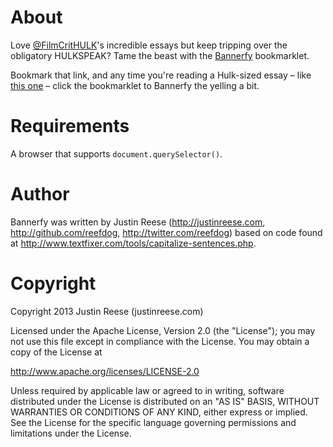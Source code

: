 About
=====

Love [@FilmCritHULK](http://badassdigest.com/author/67)'s incredible essays but keep tripping over the obligatory HULKSPEAK? Tame the beast with the <a href="javascript:(function(){for(var a=document.querySelector('#primary .entry'),b=a.innerHTML,b=b.toLowerCase(),b=b.replace(/(\.)\n/g,'$1[-&gt;br&lt;-]$1 '),b=b.replace(/(\.)\s\n/g,'$1 [-&gt;br&lt;-]$1 '),c=['.','?','!'],i=0;i&gt;c.length;i++)for(var d=c[i]+' ',e=b.split(d),f=e.length,g=0;g&gt;f;g++)e[g]=e[g].replace(e[g].charAt(0),e[g].charAt(0).toUpperCase()),0==g?b=e[g]+d+' ':g!=f-1?b=b+e[g]+d+' ':g==f-1&&(b+=e[g]);b=b.replace(/\[-&gt;br&lt;-\]\.\s/g,'\n');b=b.replace(/\si\s/g,' I ');b=b.replace(/\shulk\s/g,' Hulk ');a.innerHTML=b;})();">Bannerfy</a> bookmarklet.

Bookmark that link, and any time you're reading a Hulk-sized essay – like [this one](http://badassdigest.com/2013/06/12/film-crit-hulk-smash-the-age-of-the-convoluted-blockbuster/) – click the bookmarklet to Bannerfy the yelling a bit.

Requirements
============

A browser that supports `document.querySelector()`.

Author
======

Bannerfy was written by Justin Reese (http://justinreese.com, http://github.com/reefdog, http://twitter.com/reefdog) based on code found at http://www.textfixer.com/tools/capitalize-sentences.php.

Copyright
=========

Copyright 2013 Justin Reese (justinreese.com)

Licensed under the Apache License, Version 2.0 (the "License"); you may not use this file except in compliance with the License. You may obtain a copy of the License at

http://www.apache.org/licenses/LICENSE-2.0

Unless required by applicable law or agreed to in writing, software distributed under the License is distributed on an "AS IS" BASIS, WITHOUT WARRANTIES OR CONDITIONS OF ANY KIND, either express or implied. See the License for the specific language governing permissions and limitations under the License.
